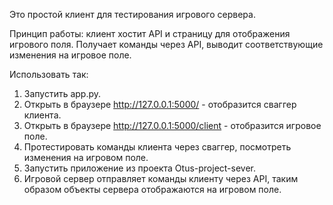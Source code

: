 Это простой клиент для тестирования игрового сервера.

Принцип работы: клиент хостит API и страницу для отображения игрового поля. Получает команды через API, 
выводит соответствующие изменения на игровое поле.

Использовать так:
1. Запустить app.py.
2. Открыть в браузере http://127.0.0.1:5000/ - отобразится сваггер клиента.
3. Открыть в браузере http://127.0.0.1:5000/client - отобразится игровое поле.
4. Протестировать команды клиента через сваггер, посмотреть изменения на игровом поле.
5. Запустить приложение из проекта Otus-project-sever.
6. Игровой сервер отправляет команды клиенту через API, таким образом объекты сервера отображаются на игровом поле.